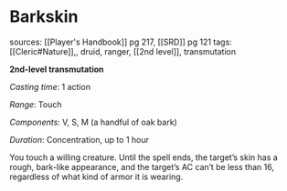 # Barkskin
sources: [[Player's Handbook]] pg 217, [[SRD]] pg 121
tags: [[Cleric#Nature]],, druid, ranger, [[2nd level]], transmutation

**2nd-level transmutation**

*Casting time*: 1 action

*Range*: Touch

*Components*: V, S, M (a handful of oak bark)

*Duration*: Concentration, up to 1 hour

You touch a willing creature. Until the spell ends, the target’s skin has a rough, bark-like appearance, and the target’s AC can’t be less than 16, regardless of what kind of armor it is wearing.
